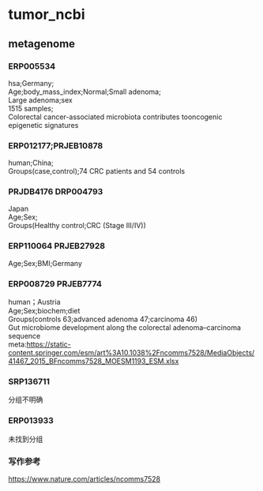 # tumor_ncbi

## metagenome

###  ERP005534
hsa;Germany;  
Age;body_mass_index;Normal;Small adenoma;	  
Large adenoma;sex  
1515 samples;  
Colorectal cancer-associated microbiota contributes tooncogenic epigenetic signatures   

### ERP012177;PRJEB10878
human;China;  
Groups(case,control);74 CRC patients and 54 controls   

### PRJDB4176 DRP004793
Japan  
Age;Sex;    
Groups(Healthy control;CRC (Stage III/IV))  

### ERP110064 	PRJEB27928
Age;Sex;BMI;Germany


### ERP008729 	PRJEB7774
human；Austria  
Age;Sex;biochem;diet   
Groups(controls 63;advanced adenoma 47;carcinoma 46)  
Gut microbiome development along the colorectal adenoma–carcinoma sequence  
meta:https://static-content.springer.com/esm/art%3A10.1038%2Fncomms7528/MediaObjects/41467_2015_BFncomms7528_MOESM1193_ESM.xlsx  

### SRP136711
分组不明确
### ERP013933
未找到分组

### 写作参考
https://www.nature.com/articles/ncomms7528
